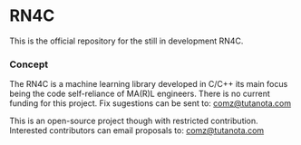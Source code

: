 # RN4C

This is the official repository for the still in development RN4C.

### Concept

The RN4C is a machine learning library developed in C/C++ its main focus being the code self-reliance of MA(R)L engineers. 
There is no current funding for this project. Fix sugestions can be sent to: comz@tutanota.com

This is an open-source project though with restricted contribution. Interested contributors can email proposals to: comz@tutanota.com
